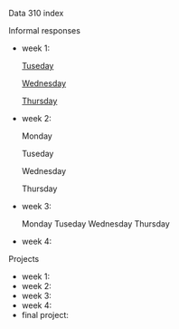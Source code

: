 
Data 310 index

Informal responses

- week 1: 
  
    [Tuseday](https://lydiadanas.github.io/Data-310/tuseday1.html)
  
    [Wednesday]()
  
    [Thursday](https://gwen013.github.io/data310/writeup01.html)
  
- week 2:
  
    Monday
  
    Tuseday
  
    Wednesday
  
    Thursday
  
- week 3:
  
    Monday
    Tuseday
    Wednesday
    Thursday
  
- week 4:

Projects

- week 1:
- week 2:
- week 3:
- week 4:
- final project:
